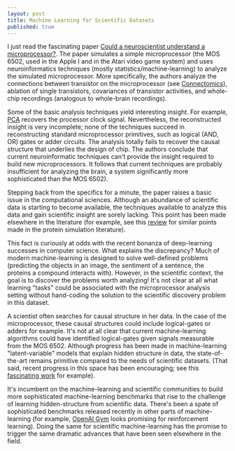 ```yaml
---
layout: post
title: Machine Learning for Scientific Datasets
published: true
---
```


I just read the fascinating paper [Could a neuroscientist understand a microprocessor?](http://biorxiv.org/content/early/2016/05/26/055624). The paper simulates a simple microprocessor (the MOS 6502, used in the Apple I and in the Atari video game system) and uses neuroinformatics  techniques (mostly statistics/machine-learning) to analyze the simulated microprocessor. More specifically, the authors analyze the connections between transistor on the microprocessor (see [Connectomics](https://en.wikipedia.org/wiki/Connectomics)), ablation of single transistors, covariances of transistor activities, and whole-chip recordings (analogous to whole-brain recordings).

Some of the basic analysis techniques yield interesting insight. For example, [PCA](https://en.wikipedia.org/wiki/Principal_component_analysis) recovers the processor clock signal. Nevertheless, the reconstructed insight is very incomplete; none of the techniques succeed in reconstructing standard microprocessor primitives, such as logical (AND, OR) gates or adder circuits. The analysis totally fails to recover the causal structure that underlies the design of chip. The authors conclude that current neuroinformatic techniques can't provide the insight required to build new microprocessors. It follows that current techniques are probably insufficient for analyzing the brain, a system significantly more sophisticated than the MOS 6502).

Stepping back from the specifics for a minute, the paper raises a basic issue in the computational sciences. Although an abundance of scientific data is starting to become available, the techniques available to analyze this data and gain scientific insight are sorely lacking. This point has been made elsewhere in the literature (for example, see this [review](http://arxiv.org/pdf/1408.5446.pdf) for similar points made in the protein simulation literature). 

This fact is curiously at odds with the recent bonanza of deep-learning successes in computer science. What explains the discrepancy? Much of modern machine-learning is designed to solve well-defined problems (predicting the objects in an image, the sentiment of a sentence, the proteins a compound interacts with). However, in the scientific context, the goal is to discover the problems worth analyzing! It's not clear at all what learning "tasks" could be associated with the microprocessor analysis setting without hand-coding the solution to the scientific discovery problem in this dataset.

A scientist often searches for causal structure in her data. In the case of the microprocessor, these causal structures could include logical-gates or adders for example. It's not at all clear that current machine-learning algorithms could have identified logical-gates given signals measurable from the MOS 6502. Although progress has been made in machine-learning "latent-variable" models that explain hidden structure in data, the state-of-the-art remains primitive compared to the needs of scientific datasets. (That said, recent progress in this space has been encouraging; see this [fascinating work](http://arxiv.org/abs/1603.08575) for example). 

It's incumbent on the machine-learning and scientific communities to build more sophisticated machine-learning benchmarks that rise to the challenge of learning hidden-structure from scientific data. There's been a spate of sophisticated benchmarks released recently in other parts of machine-learning (for example, [OpenAI Gym](https://gym.openai.com/) looks promising for reinforcement learning). Doing the same for scientific machine-learning has the promise to trigger the same dramatic advances that have been seen elsewhere in the field.
